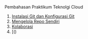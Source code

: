 Pembahasan Praktikum Teknolgi Cloud

1.  [Instalasi Git dan Konfigurasi Git](git-single.md)
2.  [Mengelola Repo Sendiri]()
3.  [Kolaborasi](04-kolaborasi.md)
4. [()
